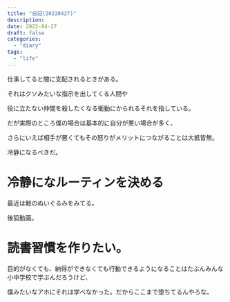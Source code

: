 ```yaml
---
title: "日記(20220427)"
description:
date: 2022-04-27
draft: false
categories:
  - "diary"
tags:
  - "life"
---
```


仕事してると闇に支配されるときがある。

それはクソみたいな指示を出してくる人間や

役に立たない仲間を殺したくなる衝動にかられるそれを指している。

だが実際のところ僕の場合は基本的に自分が悪い場合が多く、

さらにいえば相手が悪くてもその怒りがメリットにつながることは大抵皆無。

冷静になるべきだ。

# 冷静になルーティンを決める

最近は鯨のぬいぐるみをみてる。

後狐動画。

# 読書習慣を作りたい。

目的がなくても、納得ができなくても行動できるようになることはたぶんみんな小中学校で学ぶんだろうけど、

僕みたいなアホにそれは学べなかった。だからここまで堕ちてるんやろな。
